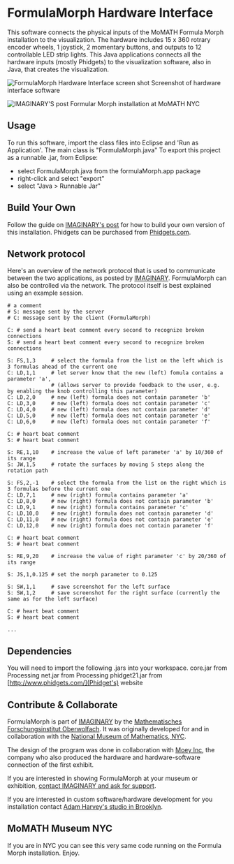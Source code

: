 FormulaMorph Hardware Interface
============

This software connects the physical inputs of the MoMATH Formula Morph installation to the visualization. The hardware includes 15 x 360 rotrary encoder wheels, 1 joystick, 2 momentary buttons, and outputs to 12 controllable LED strip lights. This Java applications connects all the hardware inputs (mostly Phidgets) to the visualization software, also in Java, that creates the visualization.

![FormulaMorph Hardware Interface screen shot](https://raw.githubusercontent.com/ahrv/FormulaMorph/master/screenshot.png)
Screenshot of hardware interface software

![IMAGINARY'S post](https://raw.github.com/IMAGINARY/FormulaMorph/gh-pages/images/FormulaMorphAtMoMath.jpg)
Formular Morph installation at MoMATH NYC

Usage
-----

To run this software, import the class files into Eclipse and 'Run as Application'. The main class is "FormulaMorph.java"
To export this project as a runnable .jar, from Eclipse:
- select FormulaMorph.java from the formulaMorph.app package
- right-click and select "export"
- select "Java > Runnable Jar"

Build Your Own
-----
Follow the guide on [IMAGINARY's post](http://imaginary.github.io/FormulaMorph/) for how to build your own version of this installation. Phidgets can be purchased from [Phidgets.com](http://www.phidgets.com/).


Network protocol
----------------

Here's an overview of the network protocol that is used to communicate between the two applications, as posted by [IMAGINARY](http://imaginary.github.io/FormulaMorph/). FormulaMorph can also be controlled via the network. The protocol itself is best explained using an example session.

```
# a comment
# S: message sent by the server
# C: message sent by the client (FormulaMorph)

C: # send a heart beat comment every second to recognize broken connections
S: # send a heart beat comment every second to recognize broken connections

S: FS,1,3     # select the formula from the list on the left which is 3 formulas ahead of the current one 
C: LD,1,1     # let server know that the new (left) fomula contains a parameter 'a',
              # (allows server to provide feedback to the user, e.g. by enabling the knob controlling this parameter)
C: LD,2,0     # new (left) formula does not contain parameter 'b' 
C: LD,3,0     # new (left) formula does not contain parameter 'c' 
C: LD,4,0     # new (left) formula does not contain parameter 'd' 
C: LD,5,0     # new (left) formula does not contain parameter 'e' 
C: LD,6,0     # new (left) formula does not contain parameter 'f'

C: # heart beat comment
S: # heart beat comment

S: RE,1,10    # increase the value of left parameter 'a' by 10/360 of its range
S: JW,1,5     # rotate the surfaces by moving 5 steps along the rotation path

S: FS,2,-1    # select the formula from the list on the right which is 3 formulas before the current one 
C: LD,7,1     # new (right) formula contains parameter 'a' 
C: LD,8,0     # new (right) formula does not contain parameter 'b' 
C: LD,9,1     # new (right) formula contains parameter 'c' 
C: LD,10,0    # new (right) formula does not contain parameter 'd' 
C: LD,11,0    # new (right) formula does not contain parameter 'e' 
C: LD,12,0    # new (right) formula does not contain parameter 'f'

C: # heart beat comment
S: # heart beat comment

S: RE,9,20    # increase the value of right parameter 'c' by 20/360 of its range

S: JS,1,0.125 # set the morph parameter to 0.125

S: SW,1,1     # save screenshot for the left surface
S: SW,1,2     # save screenshot for the right surface (currently the same as for the left surface)

C: # heart beat comment
S: # heart beat comment

...
```

Dependencies
------------------------

You will need to import the following .jars into your workspace.
core.jar from Processing
net.jar from Processing
phidget21.jar from [http://www.phidgets.com/](Phidget's) website

Contribute & Collaborate
------------------------

FormulaMorph is part of [IMAGINARY](http://www.imaginary.org) by the [Mathematisches Forschungsinstitut Oberwolfach](http://www.mfo.de). It was originally developed for and in collaboration with the [National Museum of Mathematics, NYC](http://www.momath.org).

The design of the program was done in collaboration with [Moey Inc](http://moeyinc.com/), the company who also produced the hardware and hardware-software connection of the first exhibit.

If you are interested in showing FormulaMorph at your museum or exhibition, [contact IMAGINARY and ask for support](http://http://www.imaginary.org/contact).

If you are interested in custom software/hardware development for you installation contact [Adam Harvey's studio in Brooklyn](http://ahprojects.com/about).

MoMATH Museum NYC
------------------------

If you are in NYC you can see this very same code running on the Formula Morph installation. Enjoy.
 

